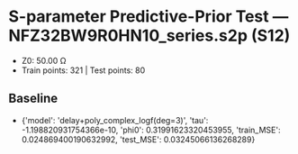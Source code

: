 # S-parameter Predictive-Prior Test — NFZ32BW9R0HN10_series.s2p (S12)
- Z0: 50.00 Ω
- Train points: 321  |  Test points: 80

## Baseline
- {'model': 'delay+poly_complex_logf(deg=3)', 'tau': -1.198820931754366e-10, 'phi0': 0.31991623320453955, 'train_MSE': 0.024869400190632992, 'test_MSE': 0.03245066136268289}